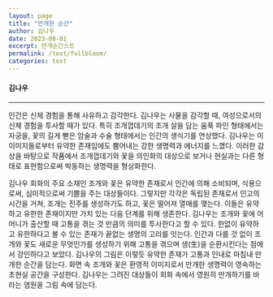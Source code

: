 ```yaml
---
layout: page
title: "만개한 순간"
author: 김나우
date: 2023-08-01
excerpt: 만개순간스트
permalink: /text/fullbloom/
categories: text
---
```


#### 김나우

---

인간은 신체 경험을 통해 사유하고 감각한다. 김나우는 사물을 감각할 때, 여성으로서의 신체 경험을 투사할 때가 있다. 특히 조개껍데기의 조개 살을 담는 움푹 파인 형태에서는 자궁을, 꽃의 길게 뻗은 암술과 수술 형태에서는 인간의 생식기를 연상했다. 김나우는 이 이미지들로부터 유약한 존재임에도 뿜어내는 강한 생명력과 에너지를 느꼈다. 이러한 감상을 바탕으로 작품에서 조개껍데기와 꽃을 의인화의 대상으로 보거나 현실과는 다른 형태로 표현함으로써 박동하는 생명력을 형상화한다.

김나우 회화의 주요 소재인 조개와 꽃은 유약한 존재로서 인간에 의해 소비되며, 식용으로써, 심미적으로써 기쁨을 주는 대상들이다. 그렇지만 각각은 독립된 존재로서 인고의 시간을 거쳐, 조개는 진주를 생성하기도 하고, 꽃은 떨어져 열매를 맺는다. 이들은 유약하고 유한한 존재이지만 가치 있는 다음 단계를 위해 생존한다. 김나우는 조개와 꽃에 어머니가 출산할 때 고통을 겪는 것 만큼의 의미를 투사한다고 할 수 있다. 한없이 유약하고 유한하다고 볼 수 있는 존재가 끝없는 생명의 고리를 잇는다. 인간과 다를 것 없이 조개와 꽃도 새로운 무엇인가를 생성하기 위해 고통을 겪으며 생(生)을 순환시킨다는 점에서 강인하다고 보았다. 김나우의 그림은 이렇듯 유약한 존재가 고통과 인내로 마침내 만개한 순간을 담는다. 화면 속 조개와 꽃은 환영적 이미지로서 만개한 생명력이 영속하는 초현실 공간을 구성한다. 김나우는 그려진 대상들이 회화 속에서 영원히 만개하기를 바라는 염원을 그림 속에 담는다. 
